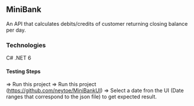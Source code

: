 ## MiniBank

An API that calculates debits/credits of customer returning closing balance per day.

### Technologies
C#
.NET 6


#### Testing Steps
=> Run this project
=> Run this project (https://github.com/neytoe/MiniBankUI)
=> Select a date fron the UI (Date ranges that correspond to the json file) to get expected result.

